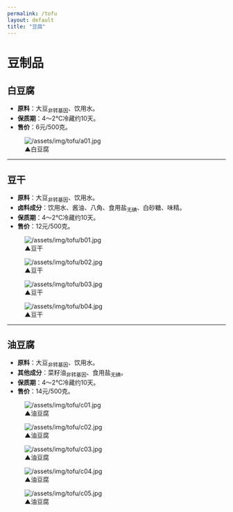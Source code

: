 ```yaml
---
permalink: /tofu
layout: default
title: "豆腐"
---
```


# 豆制品

<h2>白豆腐</h2>
<ul>
  <li><b>原料</b>：大豆<sub>非转基因</sub>、饮用水。</li>
  <li><b>保质期</b>：4～2℃冷藏约10天。</li>
  <li><b>售价</b>：6元/500克。</li>
</ul>
<figure class="figure">
  <img src="/assets/img/tofu/a01.jpg" alt="/assets/img/tofu/a01.jpg">
  <figcaption>▲白豆腐</figcaption>
</figure>
<hr>

<h2>豆干</h2>
<ul>
  <li><b>原料</b>：大豆<sub>非转基因</sub>、饮用水。</li>
  <li><b>卤料成分</b>：饮用水、酱油、八角、食用盐<sub>无碘</sub>、白砂糖、味精。</li>
  <li><b>保质期</b>：4～2℃冷藏约10天。</li>
  <li><b>售价</b>：12元/500克。</li>
</ul>
<figure class="figure">
  <img src="/assets/img/tofu/b01.jpg" alt="/assets/img/tofu/b01.jpg">
  <figcaption>▲豆干</figcaption>
</figure>
<figure class="figure">
  <img src="/assets/img/tofu/b02.jpg" alt="/assets/img/tofu/b02.jpg">
  <figcaption>▲豆干</figcaption>
</figure>
<figure class="figure">
  <img src="/assets/img/tofu/b03.jpg" alt="/assets/img/tofu/b03.jpg">
  <figcaption>▲豆干</figcaption>
</figure>
<figure class="figure">
  <img src="/assets/img/tofu/b04.jpg" alt="/assets/img/tofu/b04.jpg">
  <figcaption>▲豆干</figcaption>
</figure>
<hr>

<h2>油豆腐</h2>
<ul>
  <li><b>原料</b>：大豆<sub>非转基因</sub>、饮用水。</li>
  <li><b>其他成分</b>：菜籽油<sub>非转基因</sub>、食用盐<sub>无碘</sub>。</li>
  <li><b>保质期</b>：4～2℃冷藏约10天。</li>
  <li><b>售价</b>：14元/500克。</li>
</ul>
<figure class="figure">
  <img src="/assets/img/tofu/c01.jpg" alt="/assets/img/tofu/c01.jpg">
  <figcaption>▲油豆腐</figcaption>
</figure>
<figure class="figure">
  <img src="/assets/img/tofu/c02.jpg" alt="/assets/img/tofu/c02.jpg">
  <figcaption>▲油豆腐</figcaption>
</figure>
<figure class="figure">
  <img src="/assets/img/tofu/c03.jpg" alt="/assets/img/tofu/c03.jpg">
  <figcaption>▲油豆腐</figcaption>
</figure>
<figure class="figure">
  <img src="/assets/img/tofu/c04.jpg" alt="/assets/img/tofu/c04.jpg">
  <figcaption>▲油豆腐</figcaption>
</figure>
<figure class="figure">
  <img src="/assets/img/tofu/c05.jpg" alt="/assets/img/tofu/c05.jpg">
  <figcaption>▲油豆腐</figcaption>
</figure>
